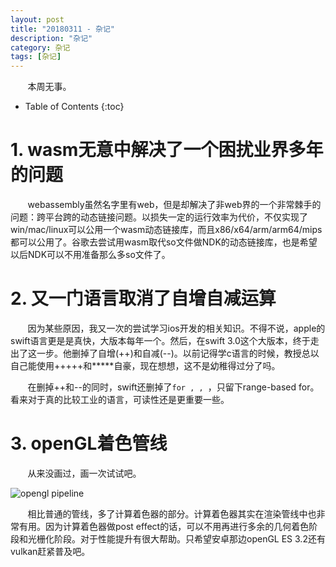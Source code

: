 ```yaml
---
layout: post
title: "20180311 - 杂记"
description: "杂记"
category: 杂记
tags: [杂记]
---
```


&nbsp; &nbsp; &nbsp; &nbsp;本周无事。

<!-- more -->

* Table of Contents
{:toc}

# 1. wasm无意中解决了一个困扰业界多年的问题

&nbsp; &nbsp; &nbsp; &nbsp;webassembly虽然名字里有web，但是却解决了非web界的一个非常棘手的问题：跨平台跨的动态链接问题。以损失一定的运行效率为代价，不仅实现了win/mac/linux可以公用一个wasm动态链接库，而且x86/x64/arm/arm64/mips都可以公用了。谷歌去尝试用wasm取代so文件做NDK的动态链接库，也是希望以后NDK可以不用准备那么多so文件了。

# 2. 又一门语言取消了自增自减运算

&nbsp; &nbsp; &nbsp; &nbsp;因为某些原因，我又一次的尝试学习ios开发的相关知识。不得不说，apple的swift语言更是是真快，大版本每年一个。然后，在swift 3.0这个大版本，终于走出了这一步。他删掉了自增(++)和自减(--)。以前记得学c语言的时候，教授总以自己能使用+++++和*****自豪，现在想想，这不是幼稚得过分了吗。

&nbsp; &nbsp; &nbsp; &nbsp;在删掉++和--的同时，swift还删掉了`for , , `，只留下range-based for。看来对于真的比较工业的语言，可读性还是更重要一些。

# 3. openGL着色管线

&nbsp; &nbsp; &nbsp; &nbsp;从来没画过，画一次试试吧。

![opengl pipeline](http://7xqrar.com1.z0.glb.clouddn.com/QQ20180311-162802@2x.png)

&nbsp; &nbsp; &nbsp; &nbsp;相比普通的管线，多了计算着色器的部分。计算着色器其实在渲染管线中也非常有用。因为计算着色器做post effect的话，可以不用再进行多余的几何着色阶段和光栅化阶段。对于性能提升有很大帮助。只希望安卓那边openGL ES 3.2还有vulkan赶紧普及吧。